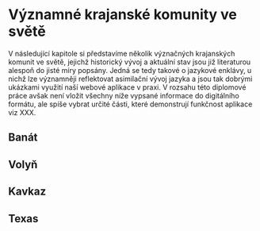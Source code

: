 # Významné krajanské komunity ve světě

V následující kapitole si představíme několik význačných krajanských komunit ve světě, jejichž historický vývoj a aktuální stav jsou již literaturou alespoň do jisté míry popsány. Jedná se tedy takové o jazykové enklávy, u nichž lze významněji reflektovat asimilační vývoj jazyka a jsou tak dobrými ukázkami využití naší webové aplikace v praxi. V rozsahu této diplomové práce avšak není vložit všechny níže vypsané informace do digitálního formátu, ale spíše vybrat určité části, které demonstrují funkčnost aplikace viz XXX.

## Banát

## Volyň

## Kavkaz

## Texas
